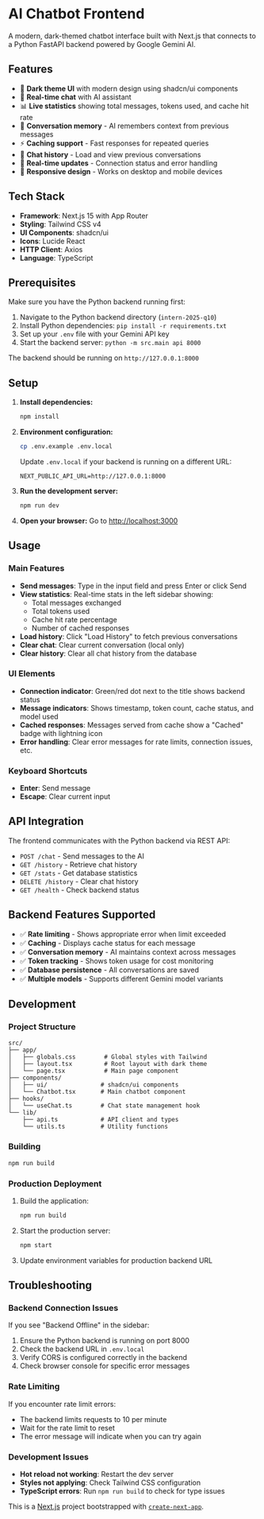 # AI Chatbot Frontend

A modern, dark-themed chatbot interface built with Next.js that connects to a Python FastAPI backend powered by Google Gemini AI.

## Features

- 🎨 **Dark theme UI** with modern design using shadcn/ui components
- 💬 **Real-time chat** with AI assistant
- 📊 **Live statistics** showing total messages, tokens used, and cache hit rate
- 🧠 **Conversation memory** - AI remembers context from previous messages
- ⚡ **Caching support** - Fast responses for repeated queries
- 📜 **Chat history** - Load and view previous conversations
- 🔄 **Real-time updates** - Connection status and error handling
- 📱 **Responsive design** - Works on desktop and mobile devices

## Tech Stack

- **Framework**: Next.js 15 with App Router
- **Styling**: Tailwind CSS v4
- **UI Components**: shadcn/ui
- **Icons**: Lucide React
- **HTTP Client**: Axios
- **Language**: TypeScript

## Prerequisites

Make sure you have the Python backend running first:

1. Navigate to the Python backend directory (`intern-2025-q10`)
2. Install Python dependencies: `pip install -r requirements.txt`
3. Set up your `.env` file with your Gemini API key
4. Start the backend server: `python -m src.main api 8000`

The backend should be running on `http://127.0.0.1:8000`

## Setup

1. **Install dependencies:**
   ```bash
   npm install
   ```

2. **Environment configuration:**
   ```bash
   cp .env.example .env.local
   ```
   
   Update `.env.local` if your backend is running on a different URL:
   ```env
   NEXT_PUBLIC_API_URL=http://127.0.0.1:8000
   ```

3. **Run the development server:**
   ```bash
   npm run dev
   ```

4. **Open your browser:**
   Go to [http://localhost:3000](http://localhost:3000)

## Usage

### Main Features

- **Send messages**: Type in the input field and press Enter or click Send
- **View statistics**: Real-time stats in the left sidebar showing:
  - Total messages exchanged
  - Total tokens used
  - Cache hit rate percentage
  - Number of cached responses
- **Load history**: Click "Load History" to fetch previous conversations
- **Clear chat**: Clear current conversation (local only)
- **Clear history**: Clear all chat history from the database

### UI Elements

- **Connection indicator**: Green/red dot next to the title shows backend status
- **Message indicators**: Shows timestamp, token count, cache status, and model used
- **Cached responses**: Messages served from cache show a "Cached" badge with lightning icon
- **Error handling**: Clear error messages for rate limits, connection issues, etc.

### Keyboard Shortcuts

- **Enter**: Send message
- **Escape**: Clear current input

## API Integration

The frontend communicates with the Python backend via REST API:

- `POST /chat` - Send messages to the AI
- `GET /history` - Retrieve chat history
- `GET /stats` - Get database statistics
- `DELETE /history` - Clear chat history
- `GET /health` - Check backend status

## Backend Features Supported

- ✅ **Rate limiting** - Shows appropriate error when limit exceeded
- ✅ **Caching** - Displays cache status for each message
- ✅ **Conversation memory** - AI maintains context across messages
- ✅ **Token tracking** - Shows token usage for cost monitoring
- ✅ **Database persistence** - All conversations are saved
- ✅ **Multiple models** - Supports different Gemini model variants

## Development

### Project Structure

```
src/
├── app/
│   ├── globals.css        # Global styles with Tailwind
│   ├── layout.tsx         # Root layout with dark theme
│   └── page.tsx           # Main page component
├── components/
│   ├── ui/               # shadcn/ui components
│   └── Chatbot.tsx       # Main chatbot component
├── hooks/
│   └── useChat.ts        # Chat state management hook
└── lib/
    ├── api.ts            # API client and types
    └── utils.ts          # Utility functions
```

### Building

```bash
npm run build
```

### Production Deployment

1. Build the application:
   ```bash
   npm run build
   ```

2. Start the production server:
   ```bash
   npm start
   ```

3. Update environment variables for production backend URL

## Troubleshooting

### Backend Connection Issues

If you see "Backend Offline" in the sidebar:

1. Ensure the Python backend is running on port 8000
2. Check the backend URL in `.env.local`
3. Verify CORS is configured correctly in the backend
4. Check browser console for specific error messages

### Rate Limiting

If you encounter rate limit errors:
- The backend limits requests to 10 per minute
- Wait for the rate limit to reset
- The error message will indicate when you can try again

### Development Issues

- **Hot reload not working**: Restart the dev server
- **Styles not applying**: Check Tailwind CSS configuration
- **TypeScript errors**: Run `npm run build` to check for type issues

This is a [Next.js](https://nextjs.org) project bootstrapped with [`create-next-app`](https://nextjs.org/docs/app/api-reference/cli/create-next-app).
